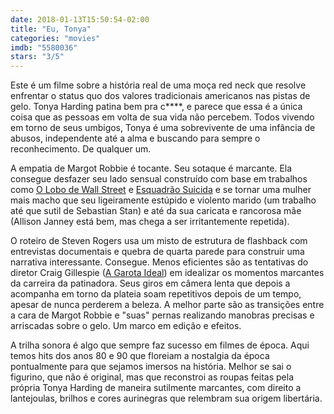 ```yaml
---
date: 2018-01-13T15:50:54-02:00
title: "Eu, Tonya"
categories: "movies"
imdb: "5580036"
stars: "3/5"
---
```

Este é um filme sobre a história real de uma moça red neck que resolve enfrentar o status quo dos valores tradicionais americanos nas pistas de gelo. Tonya Harding patina bem pra c****, e parece que essa é a única coisa que as pessoas em volta de sua vida não percebem. Todos vivendo em torno de seus umbigos, Tonya é uma sobrevivente de uma infância de abusos, independente até a alma e buscando para sempre o reconhecimento. De qualquer um.

A empatia de Margot Robbie é tocante. Seu sotaque é marcante. Ela consegue desfazer seu lado sensual construído com base em trabalhos como [O Lobo de Wall Street](/o-lobo-de-wall-street) e [Esquadrão Suicida](/esquadrao-suicida) e se tornar uma mulher mais macho que seu ligeiramente estúpido e violento marido (um trabalho até que sutil de Sebastian Stan) e até da sua caricata e rancorosa mãe (Allison Janney está bem, mas chega a ser irritantemente repetida).

O roteiro de Steven Rogers usa um misto de estrutura de flashback com entrevistas documentais e quebra de quarta parede para construir uma narrativa interessante. Consegue. Menos eficientes são as tentativas do diretor Craig Gillespie ([A Garota Ideal](/a-garota-ideal)) em idealizar os momentos marcantes da carreira da patinadora. Seus giros em câmera lenta que depois a acompanha em torno da plateia soam repetitivos depois de um tempo, apesar de nunca perderem a beleza. A melhor parte são as transições entre a cara de Margot Robbie e "suas" pernas realizando manobras precisas e arriscadas sobre o gelo. Um marco em edição e efeitos.

A trilha sonora é algo que sempre faz sucesso em filmes de época. Aqui temos hits dos anos 80 e 90 que floreiam a nostalgia da época pontualmente para que sejamos imersos na história. Melhor se sai o figurino, que não é original, mas que reconstroi as roupas feitas pela própria Tonya Harding de maneira sutilmente marcantes, com direito a lantejoulas, brilhos e cores aurinegras que relembram sua origem libertária.
